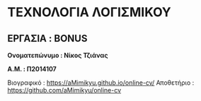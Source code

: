 
# ΤΕΧΝΟΛΟΓΙΑ ΛΟΓΙΣΜΙΚΟΥ
## ΕΡΓΑΣΙΑ : BONUS

**Ονοματεπώνυμο : Νίκος Τζιάνας**

**Α.Μ. : Π2014107**

Βιογραφικό : https://aMimikyu.github.io/online-cv/ 
Αποθετήριο : https://github.com/aMimikyu/online-cv
